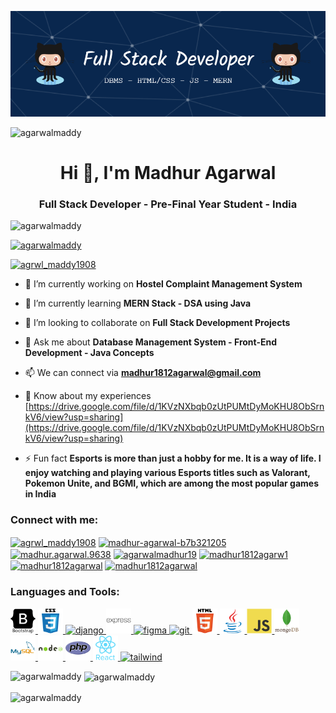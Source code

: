 ![Header](./github-header-image.png)
<p align="left"> <img src="https://komarev.com/ghpvc/?username=agarwalmaddy&label=Profile%20views&color=0e75b6&style=flat" alt="agarwalmaddy" /> </p>

<h1 align="center">Hi 👋, I'm Madhur Agarwal</h1>
<h3 align="center">Full Stack Developer - Pre-Final Year Student - India</h3>

<p align="left"> <img src="https://komarev.com/ghpvc/?username=agarwalmaddy&label=Profile%20views&color=0e75b6&style=flat" alt="agarwalmaddy" /> </p>

<p align="left"> <a href="https://github.com/ryo-ma/github-profile-trophy"><img src="https://github-profile-trophy.vercel.app/?username=agarwalmaddy" alt="agarwalmaddy" /></a> </p>

<p align="left"> <a href="https://twitter.com/agrwl_maddy1908" target="blank"><img src="https://img.shields.io/twitter/follow/agrwl_maddy1908?logo=twitter&style=for-the-badge" alt="agrwl_maddy1908" /></a> </p>

- 🔭 I’m currently working on **Hostel Complaint Management System**

- 🌱 I’m currently learning **MERN Stack - DSA using Java**

- 👯 I’m looking to collaborate on **Full Stack Development Projects**

- 💬 Ask me about **Database Management System - Front-End Development - Java Concepts**

- 📫 We can connect via **madhur1812agarwal@gmail.com**

- 📄 Know about my experiences [https://drive.google.com/file/d/1KVzNXbqb0zUtPUMtDyMoKHU8ObSrnkV6/view?usp=sharing](https://drive.google.com/file/d/1KVzNXbqb0zUtPUMtDyMoKHU8ObSrnkV6/view?usp=sharing)

- ⚡ Fun fact **Esports is more than just a hobby for me. It is a way of life. I enjoy watching and playing various Esports titles such as Valorant, Pokemon Unite, and BGMI, which are among the most popular games in India**

<h3 align="left">Connect with me:</h3>
<p align="left">
<a href="https://twitter.com/agrwl_maddy1908" target="blank"><img align="center" src="https://raw.githubusercontent.com/rahuldkjain/github-profile-readme-generator/master/src/images/icons/Social/twitter.svg" alt="agrwl_maddy1908" height="30" width="40" /></a>
<a href="https://linkedin.com/in/madhur-agarwal-b7b321205" target="blank"><img align="center" src="https://raw.githubusercontent.com/rahuldkjain/github-profile-readme-generator/master/src/images/icons/Social/linked-in-alt.svg" alt="madhur-agarwal-b7b321205" height="30" width="40" /></a>
<a href="https://fb.com/madhur.agarwal.9638" target="blank"><img align="center" src="https://raw.githubusercontent.com/rahuldkjain/github-profile-readme-generator/master/src/images/icons/Social/facebook.svg" alt="madhur.agarwal.9638" height="30" width="40" /></a>
<a href="https://instagram.com/agarwalmadhur19" target="blank"><img align="center" src="https://raw.githubusercontent.com/rahuldkjain/github-profile-readme-generator/master/src/images/icons/Social/instagram.svg" alt="agarwalmadhur19" height="30" width="40" /></a>
<a href="https://www.hackerrank.com/madhur1812agarw1" target="blank"><img align="center" src="https://raw.githubusercontent.com/rahuldkjain/github-profile-readme-generator/master/src/images/icons/Social/hackerrank.svg" alt="madhur1812agarw1" height="30" width="40" /></a>
<a href="https://www.leetcode.com/madhur1812agarwal" target="blank"><img align="center" src="https://raw.githubusercontent.com/rahuldkjain/github-profile-readme-generator/master/src/images/icons/Social/leet-code.svg" alt="madhur1812agarwal" height="30" width="40" /></a>
<a href="https://auth.geeksforgeeks.org/user/madhur1812agarwal" target="blank"><img align="center" src="https://raw.githubusercontent.com/rahuldkjain/github-profile-readme-generator/master/src/images/icons/Social/geeks-for-geeks.svg" alt="madhur1812agarwal" height="30" width="40" /></a>
</p>

<h3 align="left">Languages and Tools:</h3>
<p align="left"> <a href="https://getbootstrap.com" target="_blank" rel="noreferrer"> <img src="https://raw.githubusercontent.com/devicons/devicon/master/icons/bootstrap/bootstrap-plain-wordmark.svg" alt="bootstrap" width="40" height="40"/> </a> <a href="https://www.w3schools.com/css/" target="_blank" rel="noreferrer"> <img src="https://raw.githubusercontent.com/devicons/devicon/master/icons/css3/css3-original-wordmark.svg" alt="css3" width="40" height="40"/> </a> <a href="https://www.djangoproject.com/" target="_blank" rel="noreferrer"> <img src="https://cdn.worldvectorlogo.com/logos/django.svg" alt="django" width="40" height="40"/> </a> <a href="https://expressjs.com" target="_blank" rel="noreferrer"> <img src="https://raw.githubusercontent.com/devicons/devicon/master/icons/express/express-original-wordmark.svg" alt="express" width="40" height="40"/> </a> <a href="https://www.figma.com/" target="_blank" rel="noreferrer"> <img src="https://www.vectorlogo.zone/logos/figma/figma-icon.svg" alt="figma" width="40" height="40"/> </a> <a href="https://git-scm.com/" target="_blank" rel="noreferrer"> <img src="https://www.vectorlogo.zone/logos/git-scm/git-scm-icon.svg" alt="git" width="40" height="40"/> </a> <a href="https://www.w3.org/html/" target="_blank" rel="noreferrer"> <img src="https://raw.githubusercontent.com/devicons/devicon/master/icons/html5/html5-original-wordmark.svg" alt="html5" width="40" height="40"/> </a> <a href="https://www.java.com" target="_blank" rel="noreferrer"> <img src="https://raw.githubusercontent.com/devicons/devicon/master/icons/java/java-original.svg" alt="java" width="40" height="40"/> </a> <a href="https://developer.mozilla.org/en-US/docs/Web/JavaScript" target="_blank" rel="noreferrer"> <img src="https://raw.githubusercontent.com/devicons/devicon/master/icons/javascript/javascript-original.svg" alt="javascript" width="40" height="40"/> </a> <a href="https://www.mongodb.com/" target="_blank" rel="noreferrer"> <img src="https://raw.githubusercontent.com/devicons/devicon/master/icons/mongodb/mongodb-original-wordmark.svg" alt="mongodb" width="40" height="40"/> </a> <a href="https://www.mysql.com/" target="_blank" rel="noreferrer"> <img src="https://raw.githubusercontent.com/devicons/devicon/master/icons/mysql/mysql-original-wordmark.svg" alt="mysql" width="40" height="40"/> </a> <a href="https://nodejs.org" target="_blank" rel="noreferrer"> <img src="https://raw.githubusercontent.com/devicons/devicon/master/icons/nodejs/nodejs-original-wordmark.svg" alt="nodejs" width="40" height="40"/> </a> <a href="https://www.php.net" target="_blank" rel="noreferrer"> <img src="https://raw.githubusercontent.com/devicons/devicon/master/icons/php/php-original.svg" alt="php" width="40" height="40"/> </a> <a href="https://reactjs.org/" target="_blank" rel="noreferrer"> <img src="https://raw.githubusercontent.com/devicons/devicon/master/icons/react/react-original-wordmark.svg" alt="react" width="40" height="40"/> </a> <a href="https://tailwindcss.com/" target="_blank" rel="noreferrer"> <img src="https://www.vectorlogo.zone/logos/tailwindcss/tailwindcss-icon.svg" alt="tailwind" width="40" height="40"/> </a> </p>

<p><img align="left" src="https://github-readme-stats.vercel.app/api/top-langs?username=agarwalmaddy&show_icons=true&locale=en&layout=compact" alt="agarwalmaddy" /></p>

<p>&nbsp;<img align="center" src="https://github-readme-stats.vercel.app/api?username=agarwalmaddy&show_icons=true&locale=en" alt="agarwalmaddy" /></p>

<p><img align="center" src="https://github-readme-streak-stats.herokuapp.com/?user=agarwalmaddy&" alt="agarwalmaddy" /></p>
